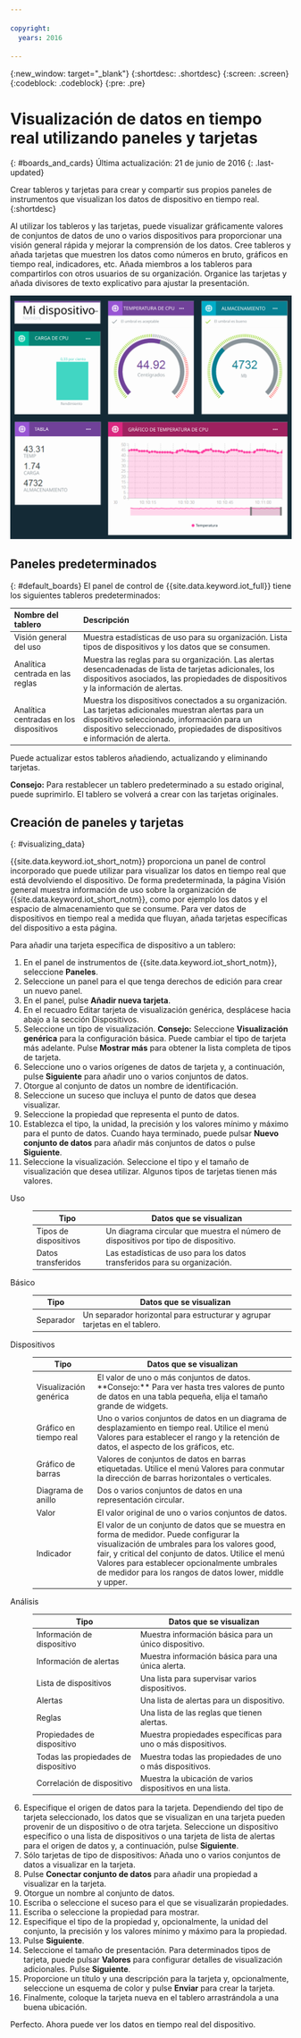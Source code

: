 ```yaml
---

copyright:
  years: 2016

---
```


{:new_window: target="\_blank"}
{:shortdesc: .shortdesc}
{:screen: .screen}
{:codeblock: .codeblock}
{:pre: .pre}

# Visualización de datos en tiempo real utilizando paneles y tarjetas
{: #boards_and_cards}
Última actualización: 21 de junio de 2016
{: .last-updated}

Crear tableros y tarjetas para crear y compartir sus propios paneles de instrumentos que visualizan los datos de dispositivo en tiempo real.
{:shortdesc}

Al utilizar los tableros y las tarjetas, puede visualizar gráficamente valores de conjuntos de datos de uno o varios dispositivos para proporcionar una visión general rápida y mejorar la comprensión de los datos. Cree tableros y añada tarjetas que muestren los datos como números en bruto, gráficos en tiempo real, indicadores, etc. Añada miembros a los tableros para compartirlos con otros usuarios de su organización. Organice las tarjetas y añada divisores de texto explicativo para ajustar la presentación.  

![Mostrando datos en tiempo real con tarjetas.](images/boards_and_cards.svg "Mostrando datos en tiempo real con tarjetas.")

## Paneles predeterminados
{: #default_boards}
El panel de control de {{site.data.keyword.iot_full}} tiene los siguientes tableros predeterminados:

|Nombre del tablero | Descripción |  
|:---|:---|  
|Visión general del uso  | Muestra estadísticas de uso para su organización. Lista tipos de dispositivos y los datos que se consumen.
|Analítica centrada en las reglas | Muestra las reglas para su organización. Las alertas desencadenadas de lista de tarjetas adicionales, los dispositivos asociados, las propiedades de dispositivos y la información de alertas. |  
|Analítica centradas en los dispositivos | Muestra los dispositivos conectados a su organización. Las tarjetas adicionales muestran alertas para un dispositivo seleccionado, información para un dispositivo seleccionado, propiedades de dispositivos e información de alerta. |

Puede actualizar estos tableros añadiendo, actualizando y eliminando tarjetas.

**Consejo:** Para restablecer un tablero predeterminado a su estado original, puede suprimirlo. El tablero se volverá a crear con las tarjetas originales.

## Creación de paneles y tarjetas
{: #visualizing_data}

{{site.data.keyword.iot_short_notm}} proporciona un panel de control incorporado que puede utilizar para visualizar los datos en tiempo real que está devolviendo el dispositivo. De forma predeterminada, la página Visión general muestra información de uso sobre la organización de {{site.data.keyword.iot_short_notm}}, como por ejemplo los datos y el espacio de almacenamiento que se consume. Para ver datos de dispositivos en tiempo real a medida que fluyan, añada tarjetas específicas del dispositivo a esta página.

Para añadir una tarjeta específica de dispositivo a un tablero:
1. En el panel de instrumentos de {{site.data.keyword.iot_short_notm}}, seleccione **Paneles**.
2. Seleccione un panel para el que tenga derechos de edición para crear un nuevo panel.
3. En el panel, pulse **Añadir nueva tarjeta**.
2. En el recuadro Editar tarjeta de visualización genérica, desplácese hacia abajo a la sección Dispositivos.
3. Seleccione un tipo de visualización.
**Consejo:** Seleccione **Visualización genérica** para la configuración básica. Puede cambiar el tipo de tarjeta más adelante.
Pulse **Mostrar más** para obtener la lista completa de tipos de tarjeta.
4.	Seleccione uno o varios orígenes de datos de tarjeta y, a continuación, pulse **Siguiente** para añadir uno o varios conjuntos de datos.
 1.	Otorgue al conjunto de datos un nombre de identificación.
 2. Seleccione un suceso que incluya el punto de datos que desea visualizar.
 3.	Seleccione la propiedad que representa el punto de datos.
 4.	Establezca el tipo, la unidad, la precisión y los valores mínimo y máximo para el punto de datos.
 Cuando haya terminado, puede pulsar **Nuevo conjunto de datos** para añadir más conjuntos de datos o pulse **Siguiente**.
5.	Seleccione la visualización.
Seleccione el tipo y el tamaño de visualización que desea utilizar. Algunos tipos de tarjetas tienen más valores.
<dl>
<dt>Uso</dt>
<dd>
<table>
<thead>
<tr>
<th>Tipo</th>
<th>Datos que se visualizan</th>
</tr>
</thead>
<tbody>
<tr>
<td>Tipos de dispositivos</td>
<td>Un diagrama circular que muestra el número de dispositivos por tipo de dispositivo.</td>
</tr><tr>
<td>Datos transferidos</td>
<td>Las estadísticas de uso para los datos transferidos para su organización.</td>
</tr>
</tbody>
</table>
</dd>
<dt>Básico</dt>
<dd>
<table>
<thead>
<tr>
<th>Tipo</th>
<th>Datos que se visualizan</th>
</tr>
</thead>
<tbody>
<tr>
<td>Separador</td>
<td>Un separador horizontal para estructurar y agrupar tarjetas en el tablero.</td>
</tr>
</tbody>
</table>
</dd>
<dt>Dispositivos</dt>
<dd><table>
<thead>
<tr>
<th>Tipo</th>
<th>Datos que se visualizan</th>
</tr>
</thead>
<tbody>
<tr>
<td>Visualización genérica</td>
<td>El valor de uno o más conjuntos de datos. </br>**Consejo:** Para ver hasta tres valores de punto de datos en una tabla pequeña, elija el tamaño grande de widgets. </td>
</tr>
<tr>
<td>Gráfico en tiempo real</td>
<td>Uno o varios conjuntos de datos en un diagrama de desplazamiento en tiempo real. Utilice el menú Valores para establecer el rango y la retención de datos, el aspecto de los gráficos, etc. </td>
</tr>
<tr>
<td>Gráfico de barras</td>
<td>Valores de conjuntos de datos en barras etiquetadas. Utilice el menú Valores para conmutar la dirección de barras horizontales o verticales.</td>
</tr>
<tr>
<td>Diagrama de anillo</td>
<td>Dos o varios conjuntos de datos en una representación circular.</td>
</tr>
<tr>
<td>Valor</td>
<td>El valor original de uno o varios conjuntos de datos.</td>
</tr>
<tr>
<td>Indicador</td>
<td>El valor de un conjunto de datos que se muestra en forma de medidor. Puede configurar la visualización de umbrales para los valores good, fair, y critical del conjunto de datos. Utilice el menú Valores para establecer opcionalmente umbrales de medidor para los rangos de datos lower, middle y upper. </td>
</tr>
</tbody>
</table>
</dd>
<dt>Análisis</dt>
<dd>
<table>
<thead>
<tr>
<th>Tipo</th>
<th>Datos que se visualizan</th>
</tr>
</thead>
<tbody>
<tr>
<td>Información de dispositivo</td>
<td>Muestra información básica para un único dispositivo.</td>
</tr>
<tr>
<td>Información de alertas</td>
<td>Muestra información básica para una única alerta.</td>
</tr>
<tr>
<td>Lista de dispositivos</td>
<td>Una lista para supervisar varios dispositivos.</td>
</tr>
<tr>
<td>Alertas</td>
<td>Una lista de alertas para un dispositivo.</td>
</tr>
<tr>
<td>Reglas</td>
<td>Una lista de las reglas que tienen alertas.</td>
</tr>
<tr>
<td>Propiedades de dispositivo</td>
<td>Muestra propiedades específicas para uno o más dispositivos.</td>
</tr>
<tr>
<td>Todas las propiedades de dispositivo</td>
<td>Muestra todas las propiedades de uno o más dispositivos.</td>
</tr>
<tr>
<td>Correlación de dispositivo</td>
<td>Muestra la ubicación de varios dispositivos en una lista.</td>
</tr>
</tbody>
</table>
</dd>
</dl>

6. Especifique el origen de datos para la tarjeta.
Dependiendo del tipo de tarjeta seleccionado, los datos que se visualizan en una tarjeta pueden provenir de un dispositivo o de otra tarjeta. Seleccione un dispositivo específico o una lista de dispositivos o una tarjeta de lista de alertas para el origen de datos y, a continuación, pulse **Siguiente**.
7. Sólo tarjetas de tipo de dispositivos: Añada uno o varios conjuntos de datos a visualizar en la tarjeta.   
 1. Pulse **Conectar conjunto de datos** para añadir una propiedad a visualizar en la tarjeta.
 2. Otorgue un nombre al conjunto de datos.
 3. Escriba o seleccione el suceso para el que se visualizarán propiedades.
 4. Escriba o seleccione la propiedad para mostrar.
 5. Especifique el tipo de la propiedad y, opcionalmente, la unidad del conjunto, la precisión y los valores mínimo y máximo para la propiedad.  
 6. Pulse **Siguiente**.
7. Seleccione el tamaño de presentación.
Para determinados tipos de tarjeta, puede pulsar **Valores** para configurar detalles de visualización adicionales. Pulse **Siguiente**.
7. Proporcione un título y una descripción para la tarjeta y, opcionalmente, seleccione un esquema de color y pulse **Enviar** para crear la tarjeta.
7.	Finalmente, coloque la tarjeta nueva en el tablero arrastrándola a una buena ubicación.  

Perfecto. Ahora puede ver los datos en tiempo real del dispositivo.
